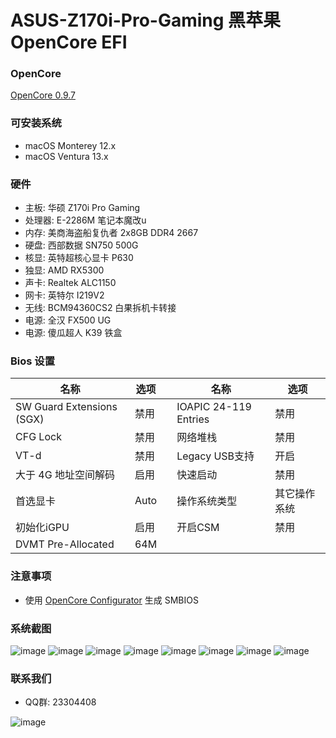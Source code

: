 # ASUS-Z170i-Pro-Gaming 黑苹果 OpenCore EFI

### OpenCore

[OpenCore 0.9.7](https://github.com/acidanthera/OpenCorePkg)

### 可安装系统

- macOS Monterey 12.x
- macOS Ventura  13.x 

### 硬件

- 主板: 华硕 Z170i Pro Gaming
- 处理器: E-2286M 笔记本魔改u
- 内存: 美商海盗船复仇者 2x8GB DDR4 2667
- 硬盘: 西部数据 SN750 500G
- 核显: 英特超核心显卡 P630
- 独显: AMD RX5300
- 声卡: Realtek ALC1150
- 网卡: 英特尔 I219V2
- 无线: BCM94360CS2 白果拆机卡转接
- 电源: 全汉 FX500 UG
- 电源: 傻瓜超人 K39 铁盒

### Bios 设置

| 名称 | 选项 |     | 名称 | 选项 |
| --- | --- | --- | --- | --- |
| SW Guard Extensions (SGX) | 禁用 | | IOAPIC 24-119 Entries | 禁用 | 
| CFG Lock | 禁用 | | 网络堆栈 | 禁用 |
| VT-d | 禁用 | | Legacy USB支持 | 开启 |
| 大于 4G 地址空间解码 | 启用 | | 快速启动 | 禁用 | 
| 首选显卡 | Auto | | 操作系统类型 | 其它操作系统 | 
| 初始化iGPU | 启用 | | 开启CSM | 禁用 |
| DVMT Pre-Allocated | 64M | | | | 

### 注意事项
 - 使用 [OpenCore Configurator](https://mackie100projects.altervista.org/opencore-configurator/) 生成 SMBIOS

### 系统截图
![image](ScreenShot/01.jpeg)
![image](ScreenShot/02.jpeg)
![image](ScreenShot/03.jpeg)
![image](ScreenShot/04.jpeg)
![image](ScreenShot/05.jpeg)
![image](ScreenShot/06.jpeg)
![image](ScreenShot/07.jpeg)
![image](ScreenShot/08.jpeg)

### 联系我们

 - QQ群: 23304408

![image](ScreenShot/QRCode.png)
